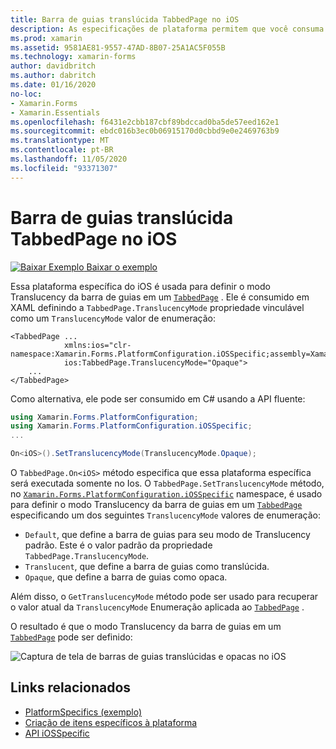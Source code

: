 ```yaml
---
title: Barra de guias translúcida TabbedPage no iOS
description: As especificações de plataforma permitem que você consuma a funcionalidade que só está disponível em uma plataforma específica, sem implementar renderizadores ou efeitos personalizados. Este artigo explica como consumir a plataforma específica do iOS que define o modo Translucency da barra de guias em um TabbedPage.
ms.prod: xamarin
ms.assetid: 9581AE81-9557-47AD-8B07-25A1AC5F055B
ms.technology: xamarin-forms
author: davidbritch
ms.author: dabritch
ms.date: 01/16/2020
no-loc:
- Xamarin.Forms
- Xamarin.Essentials
ms.openlocfilehash: f6431e2cbb187cbf89bdccad0ba5de57eed162e1
ms.sourcegitcommit: ebdc016b3ec0b06915170d0cbbd9e0e2469763b9
ms.translationtype: MT
ms.contentlocale: pt-BR
ms.lasthandoff: 11/05/2020
ms.locfileid: "93371307"
---
```

# <a name="tabbedpage-translucent-tab-bar-on-ios"></a>Barra de guias translúcida TabbedPage no iOS

[![Baixar Exemplo](~/media/shared/download.png) Baixar o exemplo](/samples/xamarin/xamarin-forms-samples/userinterface-platformspecifics)

Essa plataforma específica do iOS é usada para definir o modo Translucency da barra de guias em um [`TabbedPage`](xref:Xamarin.Forms.TabbedPage) . Ele é consumido em XAML definindo a `TabbedPage.TranslucencyMode` propriedade vinculável como um `TranslucencyMode` valor de enumeração:

```xaml
<TabbedPage ...
            xmlns:ios="clr-namespace:Xamarin.Forms.PlatformConfiguration.iOSSpecific;assembly=Xamarin.Forms.Core"
            ios:TabbedPage.TranslucencyMode="Opaque">
    ...
</TabbedPage>
```

Como alternativa, ele pode ser consumido em C# usando a API fluente:

```csharp
using Xamarin.Forms.PlatformConfiguration;
using Xamarin.Forms.PlatformConfiguration.iOSSpecific;
...

On<iOS>().SetTranslucencyMode(TranslucencyMode.Opaque);
```

O `TabbedPage.On<iOS>` método especifica que essa plataforma específica será executada somente no Ios. O `TabbedPage.SetTranslucencyMode` método, no [`Xamarin.Forms.PlatformConfiguration.iOSSpecific`](xref:Xamarin.Forms.PlatformConfiguration.iOSSpecific) namespace, é usado para definir o modo Translucency da barra de guias em um [`TabbedPage`](xref:Xamarin.Forms.TabbedPage) especificando um dos seguintes `TranslucencyMode` valores de enumeração:

- `Default`, que define a barra de guias para seu modo de Translucency padrão. Este é o valor padrão da propriedade `TabbedPage.TranslucencyMode`.
- `Translucent`, que define a barra de guias como translúcida.
- `Opaque`, que define a barra de guias como opaca.

Além disso, o `GetTranslucencyMode` método pode ser usado para recuperar o valor atual da `TranslucencyMode` Enumeração aplicada ao [`TabbedPage`](xref:Xamarin.Forms.TabbedPage) .

O resultado é que o modo Translucency da barra de guias em um [`TabbedPage`](xref:Xamarin.Forms.TabbedPage) pode ser definido:

![Captura de tela de barras de guias translúcidas e opacas no iOS](tabbedpage-translucent-tabbar-images/translucencymodes.png "Barras de guias translúcidas e opacas")

## <a name="related-links"></a>Links relacionados

- [PlatformSpecifics (exemplo)](/samples/xamarin/xamarin-forms-samples/userinterface-platformspecifics)
- [Criação de itens específicos à plataforma](~/xamarin-forms/platform/platform-specifics/index.md#creating-platform-specifics)
- [API iOSSpecific](xref:Xamarin.Forms.PlatformConfiguration.iOSSpecific)